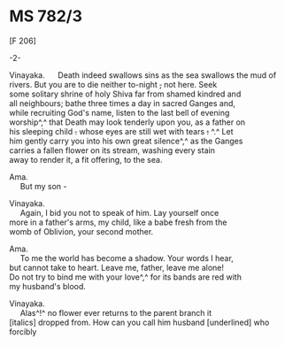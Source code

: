 # MS 782/3

[F 206]

-2-

Vinayaka. 
&nbsp;&nbsp;&nbsp;&nbsp;&nbsp;Death indeed swallows sins as the sea swallows the mud of \
rivers. But you are to die neither to-night ~~,~~ not here. Seek \
some solitary shrine of holy Shiva far from shamed kindred and \
all neighbours; bathe three times a day in sacred Ganges and, \
while recruiting God's name, listen to the last bell of evening \
worship^,^ that Death may look tenderly upon you, as a father on \
his sleeping child ~~.~~ whose eyes are still wet with tears ~~:~~ ^.^ Let \
him gently carry you into his own great silence^,^ as the Ganges \
carries a fallen flower on its stream, washing
every stain \
away to render it, a fit offering, to the sea. 

Ama. \
&nbsp;&nbsp;&nbsp;&nbsp;&nbsp;But my son -
 
 Vinayaka. \
 &nbsp;&nbsp;&nbsp;&nbsp;&nbsp;Again, I bid you not to speak of him. Lay yourself once \
 more in a father's arms, my child, like a babe fresh from the \
 womb of Oblivion, your second mother. 
 
 Ama. \
 &nbsp;&nbsp;&nbsp;&nbsp;&nbsp;To me the world has become a shadow. Your words I hear, \
 but cannot take to heart. Leave me, father, leave me alone! \
 Do not try to bind me with your love^,^ for its bands are red with \
 my husband's blood.

 Vinayaka. \
 &nbsp;&nbsp;&nbsp;&nbsp;&nbsp;Alas^!^ no flower ever returns to the parent branch it \
 [italics] dropped from. How can you call him husband [underlined] who forcibly
